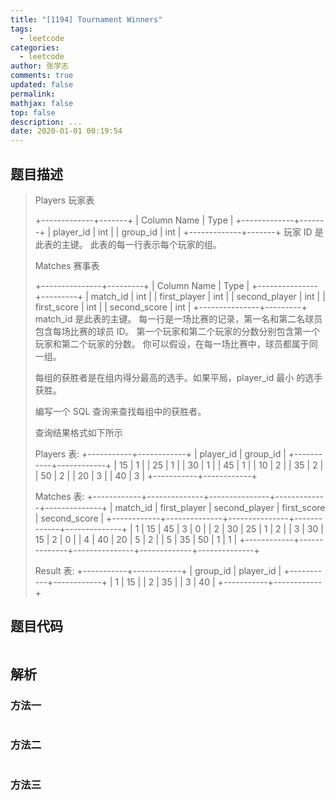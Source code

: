 ```yaml
---
title: "[1194] Tournament Winners"
tags:
  - leetcode
categories:
  - leetcode
author: 张学志
comments: true
updated: false
permalink:
mathjax: false
top: false
description: ...
date: 2020-01-01 00:19:54
---
```


## 题目描述

> Players 玩家表 
> 
> +-------------+-------+
> | Column Name | Type  |
> +-------------+-------+
> | player_id   | int   |
> | group_id    | int   |
> +-------------+-------+
> 玩家 ID 是此表的主键。
> 此表的每一行表示每个玩家的组。
> 
> 
> Matches 赛事表 
> 
> +---------------+---------+
> | Column Name   | Type    |
> +---------------+---------+
> | match_id      | int     |
> | first_player  | int     |
> | second_player | int     | 
> | first_score   | int     |
> | second_score  | int     |
> +---------------+---------+
> match_id 是此表的主键。
> 每一行是一场比赛的记录，第一名和第二名球员包含每场比赛的球员 ID。
> 第一个玩家和第二个玩家的分数分别包含第一个玩家和第二个玩家的分数。
> 你可以假设，在每一场比赛中，球员都属于同一组。
> 
> 
> 
> 
> 每组的获胜者是在组内得分最高的选手。如果平局，player_id 最小 的选手获胜。 
> 
> 编写一个 SQL 查询来查找每组中的获胜者。 
> 
> 查询结果格式如下所示 
> 
> Players 表:
> +-----------+------------+
> | player_id | group_id   |
> +-----------+------------+
> | 15        | 1          |
> | 25        | 1          |
> | 30        | 1          |
> | 45        | 1          |
> | 10        | 2          |
> | 35        | 2          |
> | 50        | 2          |
> | 20        | 3          |
> | 40        | 3          |
> +-----------+------------+
> 
> Matches 表:
> +------------+--------------+---------------+-------------+--------------+
> | match_id   | first_player | second_player | first_score | second_score |
> +------------+--------------+---------------+-------------+--------------+
> | 1          | 15           | 45            | 3           | 0            |
> | 2          | 30           | 25            | 1           | 2            |
> | 3          | 30           | 15            | 2           | 0            |
> | 4          | 40           | 20            | 5           | 2            |
> | 5          | 35           | 50            | 1           | 1            |
> +------------+--------------+---------------+-------------+--------------+
> 
> Result 表:
> +-----------+------------+
> | group_id  | player_id  |
> +-----------+------------+ 
> | 1         | 15         |
> | 2         | 35         |
> | 3         | 40         |
> +-----------+------------+
> 
> 

## 题目代码

```cpp

```

## 解析

### 方法一

```cpp

```

### 方法二

```cpp

```

### 方法三

```cpp

```

